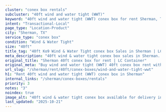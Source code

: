 ```yaml
---
cluster: "conex box rentals"
subcluster: "40ft wind and water tight (WWT)"
keyword: "40ft wind and water tight (WWT) conex box for rent Sherman, TX"
intent: "Transactional-Local"
page_type: "Location-Product"
city: "Sherman, TX"
service_type: "conex box"
condition: "Wind & Water Tight"
size: "40ft"
title_tag: "40ft Ko9 Wind & Water Tight conex box Sales in Sherman | LC Container"
meta_description: "40ft wind & water tight conex box sales in Sherman. Fast delivery, competitive pricing. Serving conex boxes area. Quote ID: H58. Call (214) 524-4168 for your free quote today."
original_title: "Sherman 40ft conex box for rent | LC Container"
original_meta: "Buy wind and water tight (WWT) 40ft conex box rent with local delivery in Sherman, TX. LC Container — local Since 2003. Request a fast quote today."
url_slug: "/sherman/rent/40ft/conex-boxes/wind-and-water-tight-wwt"
h1: "Rent 40ft wind and water tight (WWT) conex box in Sherman"
internal_links: "/sherman/conex-boxes/rentals"
priority: 3
notes: "3"
noindex: true
image_alt: "40ft wind & water tight conex box available for delivery in Sherman"
last_updated: "2025-10-21"
---
```


<!-- TODO: Add unique city/inventory copy, images, and internal links here. -->
